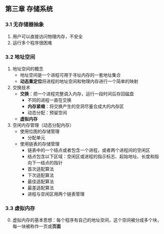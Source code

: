 ## 第三章 存储系统

### 3.1 无存储器抽象

1. 用户可以直接访问物理内存，不安全
2. 运行多个程序很困难

### 3.2 地址空间

1. 地址空间的概念
   + 地址空间是一个进程可用于寻址内存的一套地址集合
   + **动态重定位**将进程的地址空间和物理内存进行一个简单的映射
2. 交换技术
   + **交换**：把一个进程完整调入内存，运行一段时间后存回磁盘
     + 不同的进程一直在交换
     + **内存紧缩**：将交换产生的空洞尽量合成大的内存区
     + 动态分配：预留空间
   + **虚拟内存**
3. 空闲内存管理（动态分配内存）
   + 使用位图的存储管理
     + 分配单元
   + 使用链表的存储管理
     + 链表中的一个结点或者包含一个进程，或者两个进程间的空闲区
     + 结点包含以下区域：空闲区或进程的指示标志、起始地址、长度和指向下一结点的指针
     + 首次适配算法
     + 下次适配算法
     + 最佳适配算法
     + 最差适配算法
     + 进程与空闲区用两个链表管理



### 3.3 虚拟内存

0. 虚拟内存的基本思想：每个程序有自己的地址空间，这个空间被分成多个块，每一块被称作一页或**页面**